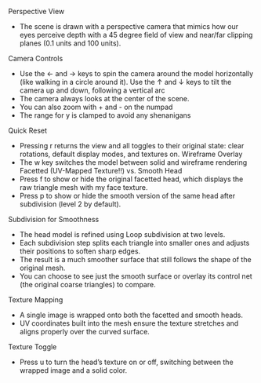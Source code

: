 Perspective View
- The scene is drawn with a perspective camera that mimics how our eyes perceive
depth with a 45 degree field of view and near/far clipping planes (0.1 units and
100 units).
  
Camera Controls
- Use the ← and → keys to spin the camera around the model horizontally (like
walking in a circle around it).
Use the ↑ and ↓ keys to tilt the camera up and down, following a vertical arc
- The camera always looks at the center of the scene.
- You can also zoom with + and - on the numpad
- The range for y is clamped to avoid any shenanigans

Quick Reset
- Pressing r returns the view and all toggles to their original state: clear
rotations, default display modes, and textures on.
Wireframe Overlay
- The w key switches the model between solid and wireframe rendering
Facetted (UV-Mapped Texture!!) vs. Smooth Head
- Press f to show or hide the original facetted head, which displays the raw
triangle mesh with my face texture.
- Press p to show or hide the smooth version of the same head after subdivision
(level 2 by default).

Subdivision for Smoothness
- The head model is refined using Loop subdivision at two levels.
- Each subdivision step splits each triangle into smaller ones and adjusts their
positions to soften sharp edges.
- The result is a much smoother surface that still follows the shape of the
original mesh.
- You can choose to see just the smooth surface or overlay its control net (the
original coarse triangles) to compare.

Texture Mapping
- A single image is wrapped onto both the facetted and smooth heads.
- UV coordinates built into the mesh ensure the texture stretches and aligns
properly over the curved surface.

Texture Toggle
- Press u to turn the head’s texture on or off, switching between the wrapped image
and a solid color.
